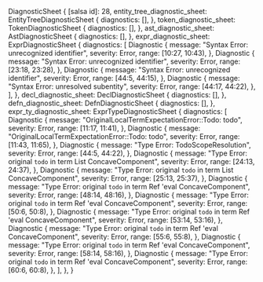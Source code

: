 DiagnosticSheet {
    [salsa id]: 28,
    entity_tree_diagnostic_sheet: EntityTreeDiagnosticSheet {
        diagnostics: [],
    },
    token_diagnostic_sheet: TokenDiagnosticSheet {
        diagnostics: [],
    },
    ast_diagnostic_sheet: AstDiagnosticSheet {
        diagnostics: [],
    },
    expr_diagnostic_sheet: ExprDiagnosticSheet {
        diagnostics: [
            Diagnostic {
                message: "Syntax Error: unrecognized identifier",
                severity: Error,
                range: [10:27, 10:43),
            },
            Diagnostic {
                message: "Syntax Error: unrecognized identifier",
                severity: Error,
                range: [23:18, 23:28),
            },
            Diagnostic {
                message: "Syntax Error: unrecognized identifier",
                severity: Error,
                range: [44:5, 44:15),
            },
            Diagnostic {
                message: "Syntax Error: unresolved subentity",
                severity: Error,
                range: [44:17, 44:22),
            },
        ],
    },
    decl_diagnostic_sheet: DeclDiagnosticSheet {
        diagnostics: [],
    },
    defn_diagnostic_sheet: DefnDiagnosticSheet {
        diagnostics: [],
    },
    expr_ty_diagnostic_sheet: ExprTypeDiagnosticSheet {
        diagnostics: [
            Diagnostic {
                message: "OriginalLocalTermExpectationError::Todo: todo",
                severity: Error,
                range: [11:17, 11:41),
            },
            Diagnostic {
                message: "OriginalLocalTermExpectationError::Todo: todo",
                severity: Error,
                range: [11:43, 11:65),
            },
            Diagnostic {
                message: "Type Error: TodoScopeResolution",
                severity: Error,
                range: [44:5, 44:22),
            },
            Diagnostic {
                message: "Type Error: original `todo` in term List ConcaveComponent",
                severity: Error,
                range: [24:13, 24:37),
            },
            Diagnostic {
                message: "Type Error: original `todo` in term List ConcaveComponent",
                severity: Error,
                range: [25:13, 25:37),
            },
            Diagnostic {
                message: "Type Error: original `todo` in term Ref 'eval ConcaveComponent",
                severity: Error,
                range: [48:14, 48:16),
            },
            Diagnostic {
                message: "Type Error: original `todo` in term Ref 'eval ConcaveComponent",
                severity: Error,
                range: [50:6, 50:8),
            },
            Diagnostic {
                message: "Type Error: original `todo` in term Ref 'eval ConcaveComponent",
                severity: Error,
                range: [53:14, 53:16),
            },
            Diagnostic {
                message: "Type Error: original `todo` in term Ref 'eval ConcaveComponent",
                severity: Error,
                range: [55:6, 55:8),
            },
            Diagnostic {
                message: "Type Error: original `todo` in term Ref 'eval ConcaveComponent",
                severity: Error,
                range: [58:14, 58:16),
            },
            Diagnostic {
                message: "Type Error: original `todo` in term Ref 'eval ConcaveComponent",
                severity: Error,
                range: [60:6, 60:8),
            },
        ],
    },
}